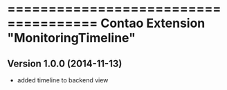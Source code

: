 =====================================
Contao Extension "MonitoringTimeline"
=====================================

Version 1.0.0 (2014-11-13)
--------------------------
- added timeline to backend view